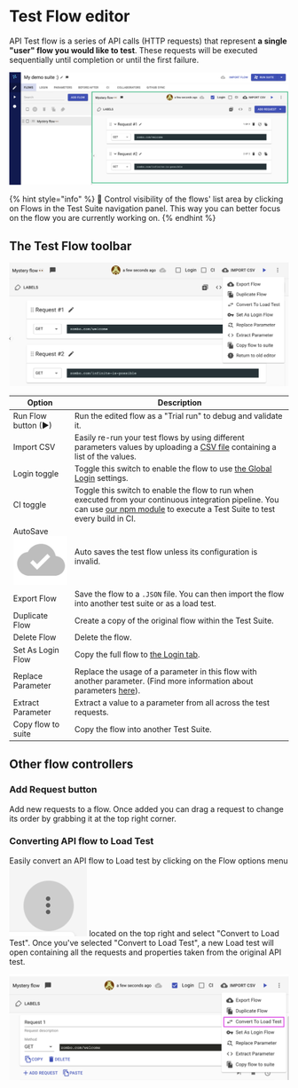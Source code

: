 # Test Flow editor

API Test flow is a series of API calls (HTTP requests) that represent **a single "user" flow you would like to test**. These requests will be executed sequentially until completion or until the first failure.

![](<../../.gitbook/assets/Screenshot (19).png>)

{% hint style="info" %}
🧠 Control visibility of the flows' list area by clicking on Flows in the Test Suite navigation panel. This way you can better focus on the flow you are currently working on.
{% endhint %}

## The Test Flow toolbar

![](../../.gitbook/assets/screenshot-2021-10-03t132126.564.png)

| Option                                                                                                    | Description                                                                                                                                                                                                                             |
| --------------------------------------------------------------------------------------------------------- | --------------------------------------------------------------------------------------------------------------------------------------------------------------------------------------------------------------------------------------- |
| Run Flow button (▶)                                                                                       | Run the edited flow as a "Trial run" to debug and validate it.                                                                                                                                                                          |
| Import CSV                                                                                                | Easily re-run your test flows by using different parameters values by uploading a [CSV file](https://docs.loadmill.com/api-testing/test-suite-editor/api-tests-data-from-csv-files) containing a list of the values.                    |
| Login toggle                                                                                              | Toggle this switch to enable the flow to use [the Global Login](https://docs.loadmill.com/api-testing/test-suite-editor/global-login-flow) settings.                                                                                    |
| CI toggle                                                                                                 | Toggle this switch to enable the flow to run when executed from your continuous integration pipeline. You can use [our npm module](https://docs.loadmill.com/integrations/npm-modal) to execute a Test Suite to test every build in CI. |
| AutoSave <img src="../../.gitbook/assets/screen-shot-2020-11-26-at-14.20.04.png" alt="" data-size="line"> | Auto saves the test flow unless its configuration is invalid.                                                                                                                                                                           |
| Export Flow                                                                                               | Save the flow to a `.JSON` file. You can then import the flow into another test suite or as a load test.                                                                                                                                |
| Duplicate Flow                                                                                            | Create a copy of the original flow within the Test Suite.                                                                                                                                                                               |
| Delete Flow                                                                                               | Delete the flow.                                                                                                                                                                                                                        |
| Set As Login Flow                                                                                         | Copy the full flow to [the Login tab](https://docs.loadmill.com/api-testing/test-suite-editor/global-login-flow).                                                                                                                       |
| Replace Parameter                                                                                         | Replace the usage of a parameter in this flow with another parameter. (Find more information about parameters [here](https://docs.loadmill.com/api-testing/test-suite-editor/parameters)).                                              |
| Extract Parameter                                                                                         | Extract a value to a parameter from all across the test requests.                                                                                                                                                                       |
| Copy flow to suite                                                                                        | Copy the flow into another Test Suite.                                                                                                                                                                                                  |

## Other flow controllers

### **Add Request button**

Add new requests to a flow. Once added you can drag a request to change its order by grabbing it at the top right corner.

### **Converting API flow to Load Test**

Easily convert an API flow to Load test by clicking on the Flow options menu <img src="../../.gitbook/assets/screen-shot-2020-02-03-at-12.12.19-pm.png" alt="" data-size="line"> located on the top right and select "Convert to Load Test". Once you've selected "Convert to Load Test", a new Load test will open containing all the requests and properties taken from the original API test.

![](../../.gitbook/assets/screenshot-2021-07-05t104357.068.png)

###
